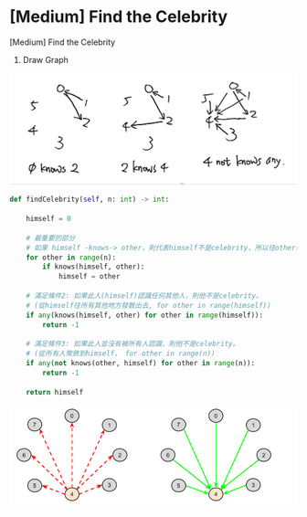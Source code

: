 # \[Medium\] Find the Celebrity

\[Medium\] Find the Celebrity

1. Draw Graph

![](../../.gitbook/assets/find_celebrity.jpg)

```python
def findCelebrity(self, n: int) -> int:
    
    himself = 0
    
    # 最重要的部分
    # 如果 himself -knows-> other，則代表himself不是celebrity，所以往other看。
    for other in range(n):
        if knows(himself, other):
            himself = other
    
    # 滿足條件2: 如果此人(himself)認識任何其他人，則他不是celebrity。
    # (從himself往所有其他地方發散出去, for other in range(himself))
    if any(knows(himself, other) for other in range(himself)):
        return -1
    
    # 滿足條件3: 如果此人並沒有被所有人認識，則他不是celebrity。
    # (從所有人聚斂到himself， for other in range(n))
    if any(not knows(other, himself) for other in range(n)):
        return -1
    
    return himself
```

![](../../.gitbook/assets/image%20%287%29.png)

